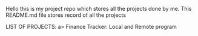 Hello this is my project repo which stores all the projects done by me.
This README.md file stores record of all the projects

LIST OF PROJECTS:
a> Finance Tracker: Local and Remote program
